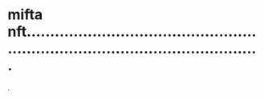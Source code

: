 # mifta nft.......................................................................................................
.
